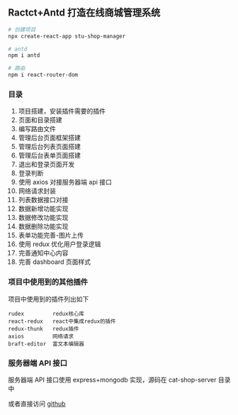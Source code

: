 ## Ractct+Antd 打造在线商城管理系统

```bash
# 创建项目
npx create-react-app stu-shop-manager

# antd
npm i antd

# 路由
npm i react-router-dom
```

### 目录

1. 项目搭建，安装插件需要的插件
2. 页面和目录搭建
3. 编写路由文件
4. 管理后台页面框架搭建
5. 管理后台列表页面搭建
6. 管理后台表单页面搭建
7. 退出和登录页面开发
8. 登录判断
9. 使用 axios 对接服务器端 api 接口
10. 网络请求封装
11. 列表数据接口对接
12. 数据新增功能实现
13. 数据修改功能实现
14. 数据删除功能实现
15. 表单功能完善-图片上传
16. 使用 redux 优化用户登录逻辑
17. 完善通知中心内容
18. 完善 dashboard 页面样式

### 项目中使用到的其他插件

项目中使用到的插件列出如下

```
rudex         redux核心库
react-redux   react中集成redux的插件
redux-thunk   redux插件
axios         网络请求
braft-editor  富文本编辑器
```

### 服务器端 API 接口

服务器端 API 接口使用 express+mongodb 实现，源码在 cat-shop-server 目录中

或者直接访问 [github](https://github.com/btc022003/cat-shop-server-public)
